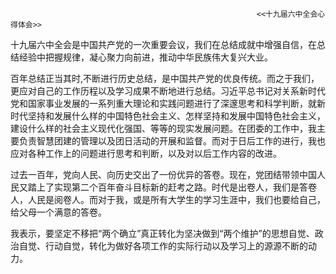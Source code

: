                                                            <<十九届六中全会心得体会>>
                                            
  十九届六中全会是中国共产党的一次重要会议，我们在总结成就中增强自信，在总结经验中把握规律，凝心聚力向前进，推动中华民族伟大复兴大业。

  百年总结正当其时,不断进行历史总结，是中国共产党的优良传统。而之于我们，更应对自己的工作历程以及学习成果不断地进行总结。习近平总书记对关系新时代党和国家事业发展的一系列重大理论和实践问题进行了深邃思考和科学判断，就新时代坚持和发展什么样的中国特色社会主义、怎样坚持和发展中国特色社会主义，建设什么样的社会主义现代化强国、等等的现实发展问题。在团委的工作中，我主要负责智慧团建的管理以及团日活动的开展和监督。而对于日后工作的进行，我也应对各种工作上的问题进行思考和判断，以及对以后工作内容的改进。

  过去一百年，党向人民、向历史交出了一份优异的答卷。现在，党团结带领中国人民又踏上了实现第二个百年奋斗目标新的赶考之路。时代是出卷人，我们是答卷人，人民是阅卷人。而对于我，或是所有大学生的学习生涯中，我们也要给自己，给父母一个满意的答卷。

  我表示，要坚定不移把“两个确立”真正转化为坚决做到“两个维护”的思想自觉、政治自觉、行动自觉，转化为做好各项工作的实际行动以及学习上的源源不断的动力。
